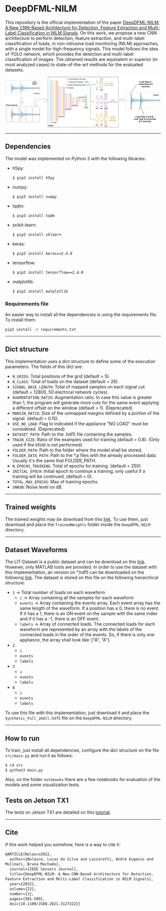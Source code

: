 # DeepDFML-NILM

This repository is the official implementation of the paper [DeepDFML-NILM: A New CNN-Based Architecture for Detection, Feature Extraction and Multi-Label Classification in NILM Signals](https://ieeexplore.ieee.org/abstract/document/9611234). On this work, we propose a new CNN architecture to perform detection, feature extraction, and multi-label classification of loads, in non-intrusive load monitoring (NILM) approaches, with a single model for high-frequency signals. This model follows the idea of YOLO network, which provides the detection and multi-label classification of images. The obtained results are equivalent or superior (in most analyzed cases) to state-of-the-art methods for the evaluated datasets.

![Architecture](.images/architecture.png)

---

## Dependencies

The model was implemented on Python 3 with the following libraries:

- h5py:

    ```
    $ pip3 install h5py
    ```

- numpy:
    ```
    $ pip3 install numpy
    ```

- tqdm:
    ```
    $ pip3 install tqdm
    ```

- scikit-learn:
    ```
    $ pip3 install sklearn
    ```

- keras:
    ```
    $ pip3 install keras==2.4.0
    ```

- tensorflow:
    ```
    $ pip3 install tensorflow==2.4.0
    ```

- matplotlib:
    ```
    $ pip3 install matplotlib
    ```

### Requirements file

An easier way to install all the dependencies is using the requirements file. To install them:

```
pip3 install -r requirements.txt
```

---

## Dict structure

This implementation uses a dict structure to define some of the execution parameters. The fields of this dict are:

* `N_GRIDS`: Total positions of the grid (default = 5).
* `N_CLASS`: Total of loads on the dataset (default = 26).
* `SIGNAL_BASE_LENGTH`: Total of mapped samples on each signal cut (default = 12800, 50 electrical network cycles).
* `AUGMENTATION_RATIO`: Augmentation ratio. In case this value is greater than 1, the program will generate more cuts for the same event applying a different offset on the window (default = 1). (Deprecated)
* `MARGIN_RATIO`: Size of the unmapped margins defined by a portion of the signal. (default = 0.15).
* `USE_NO_LOAD`: Flag to indicated if the appliance "NO LOAD" must be considered. (Deprecated)
* `DATASET_PATH`: Path to the .hdf5 file containing the samples.
* `TRAIN_SIZE`: Ratio of the examples used for training (default = 0.8). (Only used if the kfold is not performed)
* `FOLDER_PATH`: Path to the folder where the model shall be stored.
* `FOLDER_DATA_PATH`: Path to the *.p files with the already processed data. Usually it's the same that FOLDER_PATH.
* `N_EPOCHS_TRAINING`: Total of epochs for training. (default = 250)
* `INITIAL_EPOCH`: Initial epoch to continue a training, only useful if a training will be continued. (default = 0).
* `TOTAL_MAX_EPOCHS`: Max of training epochs.
* `SNRdB`: Noise level on dB.

---

## Trained weights

The trained weights may be download from this [link](https://drive.google.com/file/d/18lcnLgRms-Sb_AovSSFTFTPKWgKu5V8Y/view?usp=sharing). To use them, just download and place the `TrainedWeights` folder inside the `DeepDFML-NILM` directory.

---

## Dataset Waveforms

The LIT-Dataset is a public dataset and can be download on this [link](http://dainf.ct.utfpr.edu.br/~douglas/LIT_Dataset/index.html). However, only MATLAB tools are provided. In order to use the dataset with this implementation, an version on *.hdf5 can be downloaded on the following [link](https://drive.google.com/file/d/10NL9S8BYioj1U1_phCEoKX4WWRQoBuYW/view?usp=sharing). The dataset is stored on this file on the following hierarchical structure:

- `1` -> Total number of loads on each waveform
    - `i` -> Array containing all the samples for each waveform
    - `events` -> Array containing the events array. Each event array has the same length of the waveform. If a position has a 0, there is no event. If it has a 1, there is an ON event on the sample with the same index and if it has a -1, there is an OFF event.
    - `labels` -> Array of connected loads. The connected loads for each waveform are represented by an array with the labels of the connected loads in the order of the events. So, if there is only one appliance, the array shall look like: ["A", "A"].
- `2`
    - `i`
    - `events`
    - `labels`
- `3`
    - `i`
    - `events`
    - `labels`
- `8`
    - `i`
    - `events`
    - `labels`

To use this file with this implementation, just download it and place the `Synthetic_Full_iHall.hdf5` file on the `DeepDFML-NILM` directory.

---

## How to run

To train, just install all dependencies, configure the dict structure on the file `src/main.py` and run it as follows:

```
$ cd src
$ python3 main.py
```

Also, on the folder `notebooks` there are a few notebooks for evaluation of the models and some visualization tests.

## Tests on Jetson TX1

The tests on Jetson TX1 are detailed on this [tutorial](EmbeddedSystem.md).

---

## Cite

If this work helped you somehow, here is a way to cite it:

```
@ARTICLE{Nolasco2022,
  author={Nolasco, Lucas da Silva and Lazzaretti, André Eugenio and Mulinari, Bruna Machado},
  journal={IEEE Sensors Journal}, 
  title={DeepDFML-NILM: A New CNN-Based Architecture for Detection, Feature Extraction and Multi-Label Classification in NILM Signals}, 
  year={2022},
  volume={22},
  number={1},
  pages={501-509},
  doi={10.1109/JSEN.2021.3127322}}
```
